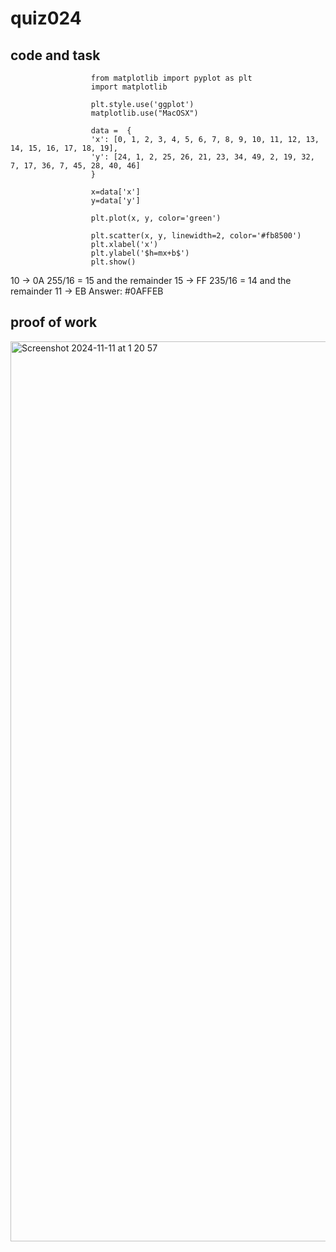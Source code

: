 #  quiz024

## code and task
              
                      from matplotlib import pyplot as plt
                      import matplotlib
                      
                      plt.style.use('ggplot')
                      matplotlib.use("MacOSX")
                      
                      data =  {
                      'x': [0, 1, 2, 3, 4, 5, 6, 7, 8, 9, 10, 11, 12, 13, 14, 15, 16, 17, 18, 19],
                      'y': [24, 1, 2, 25, 26, 21, 23, 34, 49, 2, 19, 32, 7, 17, 36, 7, 45, 28, 40, 46]
                      }
                      
                      x=data['x']
                      y=data['y']
                      
                      plt.plot(x, y, color='green')
                      
                      plt.scatter(x, y, linewidth=2, color='#fb8500')
                      plt.xlabel('x')
                      plt.ylabel('$h=mx+b$')
                      plt.show()

10 -> 0A
255/16 = 15 and the remainder 15 -> FF
235/16 = 14 and the remainder 11 -> EB
Answer: #0AFFEB

## proof of work
<img width="1440" alt="Screenshot 2024-11-11 at 1 20 57" src="https://github.com/user-attachments/assets/9b445a6a-f9bf-492a-a128-ca709742de6d">

